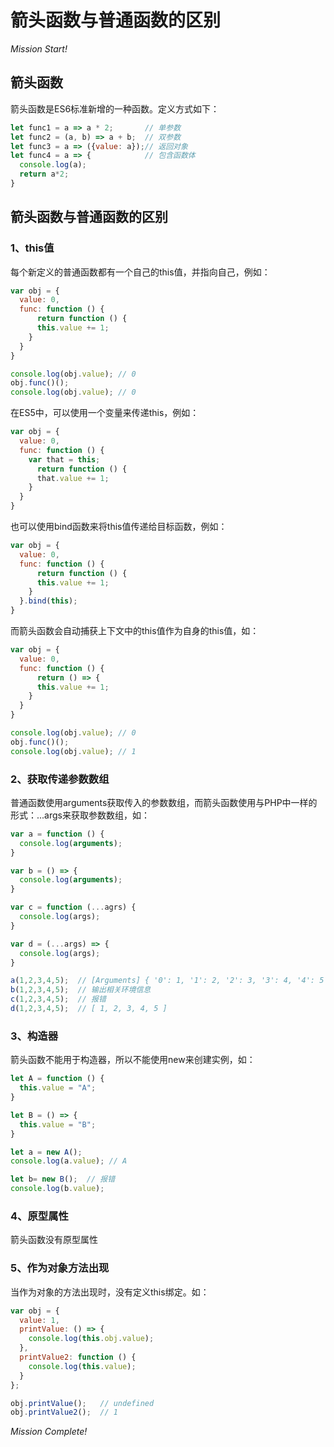 # 箭头函数与普通函数的区别

*Mission Start!*

## 箭头函数

箭头函数是ES6标准新增的一种函数。定义方式如下：

```js
let func1 = a => a * 2;       // 单参数
let func2 = (a, b) => a + b;  // 双参数
let func3 = a => ({value: a});// 返回对象
let func4 = a => {            // 包含函数体
  console.log(a);
  return a*2;
}
```

## 箭头函数与普通函数的区别

### 1、this值
每个新定义的普通函数都有一个自己的this值，并指向自己，例如：

```js
var obj = {
  value: 0,
  func: function () {
	  return function () {
      this.value += 1;
    }
  }
}

console.log(obj.value); // 0
obj.func()();
console.log(obj.value); // 0
```
在ES5中，可以使用一个变量来传递this，例如：

```js
var obj = {
  value: 0,
  func: function () {
    var that = this;
	  return function () {
      that.value += 1;
    }
  }
}
```
也可以使用bind函数来将this值传递给目标函数，例如：

```js
var obj = {
  value: 0,
  func: function () {
	  return function () {
      this.value += 1;
    }
  }.bind(this);
}
```

而箭头函数会自动捕获上下文中的this值作为自身的this值，如：

```js
var obj = {
  value: 0,
  func: function () {
	  return () => {
      this.value += 1;
    }
  }
}

console.log(obj.value); // 0
obj.func()();
console.log(obj.value); // 1
```

### 2、获取传递参数数组

普通函数使用arguments获取传入的参数数组，而箭头函数使用与PHP中一样的形式：...args来获取参数数组，如：

```js
var a = function () {
  console.log(arguments);
}

var b = () => {
  console.log(arguments);
}

var c = function (...agrs) {
  console.log(args);
}

var d = (...args) => {
  console.log(args);
}

a(1,2,3,4,5);  // [Arguments] { '0': 1, '1': 2, '2': 3, '3': 4, '4': 5 }
b(1,2,3,4,5);  // 输出相关环境信息
c(1,2,3,4,5);  // 报错
d(1,2,3,4,5);  // [ 1, 2, 3, 4, 5 ]
```

### 3、构造器
箭头函数不能用于构造器，所以不能使用new来创建实例，如：

```js
let A = function () {
  this.value = "A";
}

let B = () => {
  this.value = "B";
}

let a = new A();
console.log(a.value); // A

let b= new B();  // 报错
console.log(b.value); 
```

### 4、原型属性
箭头函数没有原型属性

### 5、作为对象方法出现
当作为对象的方法出现时，没有定义this绑定。如：

```js
var obj = {
  value: 1,
  printValue: () => {
    console.log(this.obj.value);
  },
  printValue2: function () {
    console.log(this.value);
  }
};

obj.printValue();   // undefined
obj.printValue2();  // 1
```

*Mission Complete!*